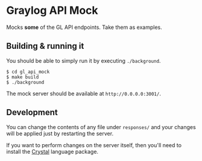 # Graylog API Mock

Mocks **some** of the GL API endpoints. Take them as examples.

## Building & running it

You should be able to simply run it by executing `./background`.

    $ cd gl_api_mock
    $ make build
    $ ./background

The mock server should be available at `http://0.0.0.0:3001/`.

## Development

You can change the contents of any file under `responses/` and your changes
will be applied just by restarting the server.

If you want to perform changes on the server itself, then you'll need to
install the [Crystal](http://crystal-lang.org/) language package.
